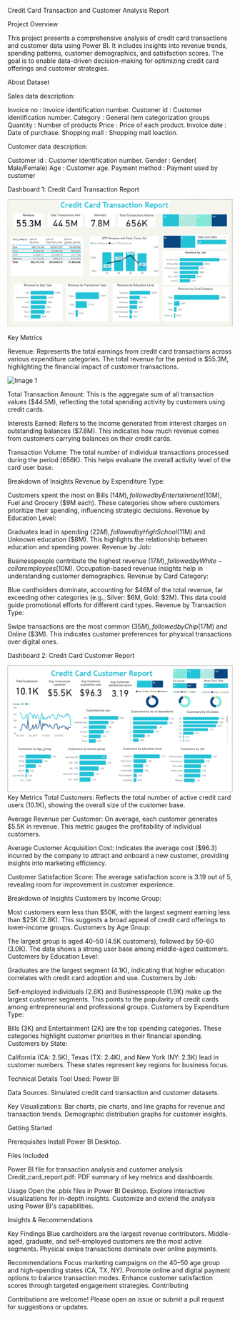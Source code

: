 Credit Card Transaction and Customer Analysis Report

Project Overview

This project presents a comprehensive analysis of credit card transactions and customer data using Power BI. It includes insights into revenue trends, spending patterns, customer demographics, and satisfaction scores. The goal is to enable data-driven decision-making for optimizing credit card offerings and customer strategies.


About Dataset

Sales data description:

Invoice no : Invoice identification number.
Customer id : Customer identification number.
Category : General item categorization groups
Quantity : Number of products
Price : Price of each product.
Invoice date : Date of purchase.
Shopping mall : Shopping mall loaction.

Customer data description:

Customer id : Customer identification number.
Gender : Gender( Male/Female)
Age : Customer age.
Payment method : Payment used by customer



Dashboard 1: Credit Card Transaction Report

![Screenshot](SS.png)


Key Metrics

Revenue:
Represents the total earnings from credit card transactions across various expenditure categories. The total revenue for the period is $55.3M, highlighting the financial impact of customer transactions.

![Image 1](CC%20SSSS1.png)

Total Transaction Amount:
This is the aggregate sum of all transaction values ($44.5M), reflecting the total spending activity by customers using credit cards.

Interests Earned:
Refers to the income generated from interest charges on outstanding balances ($7.8M). This indicates how much revenue comes from customers carrying balances on their credit cards.

Transaction Volume:
The total number of individual transactions processed during the period (656K). This helps evaluate the overall activity level of the card user base.

Breakdown of Insights
Revenue by Expenditure Type:

Customers spent the most on Bills ($14M), followed by Entertainment ($10M), Fuel and Grocery ($9M each).
These categories show where customers prioritize their spending, influencing strategic decisions.
Revenue by Education Level:

Graduates lead in spending ($22M), followed by High School ($11M) and Unknown education ($8M).
This highlights the relationship between education and spending power.
Revenue by Job:

Businesspeople contribute the highest revenue ($17M), followed by White-collar employees ($10M).
Occupation-based revenue insights help in understanding customer demographics.
Revenue by Card Category:

Blue cardholders dominate, accounting for $46M of the total revenue, far exceeding other categories (e.g., Silver: $6M, Gold: $2M).
This data could guide promotional efforts for different card types.
Revenue by Transaction Type:

Swipe transactions are the most common ($35M), followed by Chip ($17M) and Online ($3M).
This indicates customer preferences for physical transactions over digital ones.





Dashboard 2: Credit Card Customer Report


![Screenshot](Customers_DB.png)
Key Metrics
Total Customers:
Reflects the total number of active credit card users (10.1K), showing the overall size of the customer base.

Average Revenue per Customer:
On average, each customer generates $5.5K in revenue. This metric gauges the profitability of individual customers.

Average Customer Acquisition Cost:
Indicates the average cost ($96.3) incurred by the company to attract and onboard a new customer, providing insights into marketing efficiency.

Customer Satisfaction Score:
The average satisfaction score is 3.19 out of 5, revealing room for improvement in customer experience.

Breakdown of Insights
Customers by Income Group:

Most customers earn less than $50K, with the largest segment earning less than $25K (2.8K).
This suggests a broad appeal of credit card offerings to lower-income groups.
Customers by Age Group:

The largest group is aged 40–50 (4.5K customers), followed by 50–60 (3.0K).
The data shows a strong user base among middle-aged customers.
Customers by Education Level:

Graduates are the largest segment (4.1K), indicating that higher education correlates with credit card adoption and use.
Customers by Job:

Self-employed individuals (2.6K) and Businesspeople (1.9K) make up the largest customer segments.
This points to the popularity of credit cards among entrepreneurial and professional groups.
Customers by Expenditure Type:

Bills (3K) and Entertainment (2K) are the top spending categories.
These categories highlight customer priorities in their financial spending.
Customers by State:

California (CA: 2.5K), Texas (TX: 2.4K), and New York (NY: 2.3K) lead in customer numbers.
These states represent key regions for business focus.

Technical Details
Tool Used: Power BI

Data Sources: Simulated credit card transaction and customer datasets.

Key Visualizations:
Bar charts, pie charts, and line graphs for revenue and transaction trends.
Demographic distribution graphs for customer insights.

Getting Started

Prerequisites
Install Power BI Desktop.

Files Included

Power BI file for transaction analysis and customer analysis
Credit_card_report.pdf: PDF summary of key metrics and dashboards.


Usage
Open the .pbix files in Power BI Desktop.
Explore interactive visualizations for in-depth insights.
Customize and extend the analysis using Power BI's capabilities.

Insights & Recommendations

Key Findings
Blue cardholders are the largest revenue contributors.
Middle-aged, graduate, and self-employed customers are the most active segments.
Physical swipe transactions dominate over online payments.


Recommendations
Focus marketing campaigns on the 40–50 age group and high-spending states (CA, TX, NY).
Promote online and digital payment options to balance transaction modes.
Enhance customer satisfaction scores through targeted engagement strategies.
Contributing


Contributions are welcome! Please open an issue or submit a pull request for suggestions or updates.



